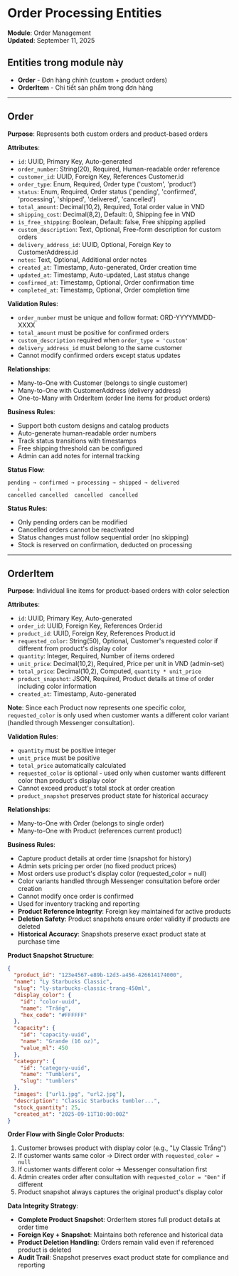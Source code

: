 # Order Processing Entities

**Module**: Order Management  
**Updated**: September 11, 2025

## Entities trong module này

- **Order** - Đơn hàng chính (custom + product orders)
- **OrderItem** - Chi tiết sản phẩm trong đơn hàng

---

## Order

**Purpose**: Represents both custom orders and product-based orders

**Attributes**:

- `id`: UUID, Primary Key, Auto-generated
- `order_number`: String(20), Required, Human-readable order reference
- `customer_id`: UUID, Foreign Key, References Customer.id
- `order_type`: Enum, Required, Order type ('custom', 'product')
- `status`: Enum, Required, Order status ('pending', 'confirmed', 'processing', 'shipped', 'delivered', 'cancelled')
- `total_amount`: Decimal(10,2), Required, Total order value in VND
- `shipping_cost`: Decimal(8,2), Default: 0, Shipping fee in VND
- `is_free_shipping`: Boolean, Default: false, Free shipping applied
- `custom_description`: Text, Optional, Free-form description for custom orders
- `delivery_address_id`: UUID, Optional, Foreign Key to CustomerAddress.id
- `notes`: Text, Optional, Additional order notes
- `created_at`: Timestamp, Auto-generated, Order creation time
- `updated_at`: Timestamp, Auto-updated, Last status change
- `confirmed_at`: Timestamp, Optional, Order confirmation time
- `completed_at`: Timestamp, Optional, Order completion time

**Validation Rules**:

- `order_number` must be unique and follow format: ORD-YYYYMMDD-XXXX
- `total_amount` must be positive for confirmed orders
- `custom_description` required when `order_type = 'custom'`
- `delivery_address_id` must belong to the same customer
- Cannot modify confirmed orders except status updates

**Relationships**:

- Many-to-One with Customer (belongs to single customer)
- Many-to-One with CustomerAddress (delivery address)
- One-to-Many with OrderItem (order line items for product orders)

**Business Rules**:

- Support both custom designs and catalog products
- Auto-generate human-readable order numbers
- Track status transitions with timestamps
- Free shipping threshold can be configured
- Admin can add notes for internal tracking

**Status Flow**:

```
pending → confirmed → processing → shipped → delivered
   ↓         ↓           ↓          ↓
cancelled cancelled  cancelled  cancelled
```

**Status Rules**:

- Only pending orders can be modified
- Cancelled orders cannot be reactivated
- Status changes must follow sequential order (no skipping)
- Stock is reserved on confirmation, deducted on processing

---

## OrderItem

**Purpose**: Individual line items for product-based orders with color selection

**Attributes**:

- `id`: UUID, Primary Key, Auto-generated
- `order_id`: UUID, Foreign Key, References Order.id
- `product_id`: UUID, Foreign Key, References Product.id
- `requested_color`: String(50), Optional, Customer's requested color if different from product's display color
- `quantity`: Integer, Required, Number of items ordered
- `unit_price`: Decimal(10,2), Required, Price per unit in VND (admin-set)
- `total_price`: Decimal(10,2), Computed, `quantity * unit_price`
- `product_snapshot`: JSON, Required, Product details at time of order including color information
- `created_at`: Timestamp, Auto-generated

**Note**: Since each Product now represents one specific color, `requested_color` is only used when customer wants a different color variant (handled through Messenger consultation).

**Validation Rules**:

- `quantity` must be positive integer
- `unit_price` must be positive
- `total_price` automatically calculated
- `requested_color` is optional - used only when customer wants different color than product's display color
- Cannot exceed product's total stock at order creation
- `product_snapshot` preserves product state for historical accuracy

**Relationships**:

- Many-to-One with Order (belongs to single order)
- Many-to-One with Product (references current product)

**Business Rules**:

- Capture product details at order time (snapshot for history)
- Admin sets pricing per order (no fixed product prices)
- Most orders use product's display color (requested_color = null)
- Color variants handled through Messenger consultation before order creation
- Cannot modify once order is confirmed
- Used for inventory tracking and reporting
- **Product Reference Integrity**: Foreign key maintained for active products
- **Deletion Safety**: Product snapshots ensure order validity if products are deleted
- **Historical Accuracy**: Snapshots preserve exact product state at purchase time

**Product Snapshot Structure**:

```json
{
  "product_id": "123e4567-e89b-12d3-a456-426614174000",
  "name": "Ly Starbucks Classic",
  "slug": "ly-starbucks-classic-trang-450ml",
  "display_color": {
    "id": "color-uuid",
    "name": "Trắng",
    "hex_code": "#FFFFFF"
  },
  "capacity": {
    "id": "capacity-uuid",
    "name": "Grande (16 oz)",
    "value_ml": 450
  },
  "category": {
    "id": "category-uuid",
    "name": "Tumblers",
    "slug": "tumblers"
  },
  "images": ["url1.jpg", "url2.jpg"],
  "description": "Classic Starbucks tumbler...",
  "stock_quantity": 25,
  "created_at": "2025-09-11T10:00:00Z"
}
```

**Order Flow with Single Color Products**:

1. Customer browses product with display color (e.g., "Ly Classic Trắng")
2. If customer wants same color → Direct order with `requested_color = null`
3. If customer wants different color → Messenger consultation first
4. Admin creates order after consultation with `requested_color = "Đen"` if different
5. Product snapshot always captures the original product's display color

**Data Integrity Strategy**:

- **Complete Product Snapshot**: OrderItem stores full product details at order time
- **Foreign Key + Snapshot**: Maintains both reference and historical data
- **Product Deletion Handling**: Orders remain valid even if referenced product is deleted
- **Audit Trail**: Snapshot preserves exact product state for compliance and reporting
